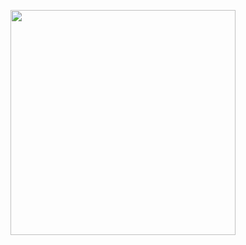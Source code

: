 <p align="center">
<img src="https://cloud.githubusercontent.com/assets/3256544/15555885/b1a657f8-227f-11e6-8d55-fb5eeea020fa.png" width="360">
</p>
